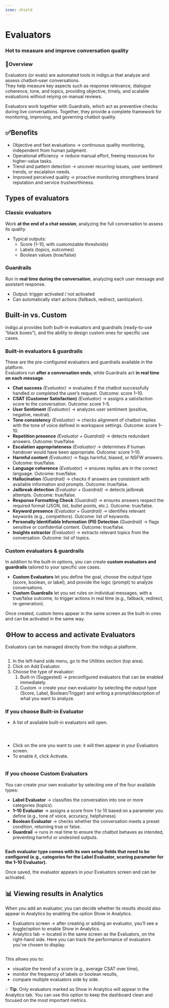 ```yaml
---
icon: shield
---
```


# Evaluators

### Hot to measure and improve conversation quality

### 📌Overview

Evaluators (or evals) are automated tools in indigo.ai that analyze and assess chatbot–user conversations.\
They help measure key aspects such as response relevance, dialogue coherence, tone, and topics, providing objective, timely, and scalable evaluations without relying on manual reviews.

Evaluators work together with Guardrails, which act as preventive checks during live conversations. Together, they provide a complete framework for monitoring, improving, and governing chatbot quality.

## ✅Benefits

* Objective and fast evaluations → continuous quality monitoring, independent from human judgment.
* Operational efficiency → reduce manual effort, freeing resources for higher-value tasks.
* Trend and pattern detection → uncover recurring issues, user sentiment trends, or escalation needs.
* Improved perceived quality → proactive monitoring strengthens brand reputation and service trustworthiness.

## Types of evaluators

### Classic evaluators

Work **at the end of a chat session**, analyzing the full conversation to assess its quality.

* Typical outputs:
  * Score (1–10, with customizable thresholds)
  * Labels (topics, outcomes)
  * Boolean values (true/false)

### Guardrails

Run in **real time during the conversation**, analyzing each user message and assistant response.

* Output: trigger activated / not activated
* Can automatically start actions (fallback, redirect, sanitization).

## Built-in vs. Custom

indigo.ai provides both built-in evaluators and guardrails (ready-to-use “black boxes”), and the ability to design custom ones for specific use cases.

### Built-in evaluators & guardrails

These are the pre-configured evaluators and guardrails available in the platform.\
Evaluators run **after a conversation ends**, while Guardrails act **in real time on each message**.

* **Chat success** _(Evaluator)_ → evaluates if the chatbot successfully handled or completed the user’s request. Outcome: score 1–10.
* **CSAT (Customer Satisfaction)** _(Evaluator)_ → assigns a satisfaction score to the conversation. Outcome: score 1–5.
* **User Sentiment** _(Evaluator)_ → analyzes user sentiment (positive, negative, neutral).
* **Tone consistency** _(Evaluator)_ → checks alignment of chatbot replies with the tone of voice defined in workspace settings. Outcome: score 1–10.
* **Repetition presence** _(Evaluator + Guardrail)_ → detects redundant answers. Outcome: true/false.
* **Escalation appropriateness** _(Evaluator)_ → determines if human handover would have been appropriate. Outcome: score 1–10.
* **Harmful content** _(Evaluator)_ → flags harmful, biased, or NSFW answers. Outcome: true/false.
* **Language coherence** _(Evaluator)_ → ensures replies are in the correct language. Outcome: true/false.
* **Hallucination** _(Guardrail)_ → checks if answers are consistent with available information and prompts. Outcome: true/false.
* **Jailbreak detection** _(Evaluator + Guardrail)_ → detects jailbreak attempts. Outcome: true/false.
* **Response Formatting Check** _(Guardrail)_ → ensures answers respect the required format (JSON, list, bullet points, etc.). Outcome: true/false.
* **Keyword presence** _(Evaluator + Guardrail)_ → identifies relevant keywords (e.g., competitors). Outcome: list of keywords.
* **Personally Identifiable Information (PII) Detection** _(Guardrail)_ → flags sensitive or confidential content. Outcome: true/false.
* **Insights extractor** _(Evaluator)_ → extracts relevant topics from the conversation. Outcome: list of topics.

### Custom evaluators &  guardrails

In addition to the built-in options, you can create **custom evaluators and guardrails** tailored to your specific use cases.

* **Custom Evaluators** let you define the goal, choose the output type (score, boolean, or label), and provide the logic (prompt) to analyze conversations.
* **Custom Guardrails** let you set rules on individual messages, with a true/false outcome, to trigger actions in real time (e.g., fallback, redirect, re-generation).

Once created, custom items appear in the same screen as the built-in ones and can be activated in the same way.

## ⚙️How to access and activate Evaluators

Evaluators can be managed directly from the indigo.ai platform.

<figure><img src="../../../.gitbook/assets/add evaluator step 1.png" alt=""><figcaption></figcaption></figure>

1. In the left-hand side menu, go to the Utilities section (top area).
2. Click on Add Evaluator.
3. Choose the type of evaluator:
   1. Built-in (Suggested) → preconfigured evaluators that can be enabled immediately.
   2. Custom → create your own evaluator by selecting the output type (Score, Label, Boolean/Trigger) and writing a prompt/description of what you want to analyze.

### If you choose Built-in Evaluator

* A list of available built-in evaluators will open.

<figure><img src="../../../.gitbook/assets/add evaluator suggested1.png" alt=""><figcaption></figcaption></figure>

<figure><img src="../../../.gitbook/assets/add evaluator suggested2.png" alt=""><figcaption></figcaption></figure>

<figure><img src="../../../.gitbook/assets/add evaluator suggested3.png" alt=""><figcaption></figcaption></figure>

* Click on the one you want to use: it will then appear in your Evaluators screen.
* To enable it, click Activate.

<figure><img src="../../../.gitbook/assets/attiva evaluator.png" alt=""><figcaption></figcaption></figure>

### If you choose Custom Evaluators

You can create your own evaluator by selecting one of the four available types:

* **Label Evaluator** → classifies the conversation into one or more categories (topics).
* **1–10 Evaluator** → assigns a score from 1 to 10 based on a parameter you define (e.g., tone of voice, accuracy, helpfulness).
* **Boolean Evaluator** → checks whether the conversation meets a preset condition, returning true or false.
* **Guardrail** → runs in real time to ensure the chatbot behaves as intended, preventing harmful or undesired outputs.

<figure><img src="../../../.gitbook/assets/add evaluator custom.png" alt=""><figcaption></figcaption></figure>

**Each evaluator type comes with its own setup fields that need to be configured (e.g., categories for the Label Evaluator, scoring parameter for the 1–10 Evaluator).**&#x20;

Once saved, the evaluator appears in your Evaluators screen and can be activated.

## 📊 Viewing results in Analytics

When you add an evaluator, you can decide whether its results should also appear in Analytics by enabling the option Show in Analytics.

* Evaluators screen → after creating or adding an evaluator, you’ll see a toggle/option to enable Show in Analytics.
* Analytics tab → located in the same screen as the Evaluators, on the right-hand side. Here you can track the performance of evaluators you’ve chosen to display.

<figure><img src="../../../.gitbook/assets/view analytics.png" alt=""><figcaption></figcaption></figure>

This allows you to:

* visualize the trend of a score (e.g., average CSAT over time),
* monitor the frequency of labels or boolean results,
* compare multiple evaluators side by side.

💡 **Tip**: Only evaluators marked as Show in Analytics will appear in the Analytics tab. You can use this option to keep the dashboard clean and focused on the most important metrics.
